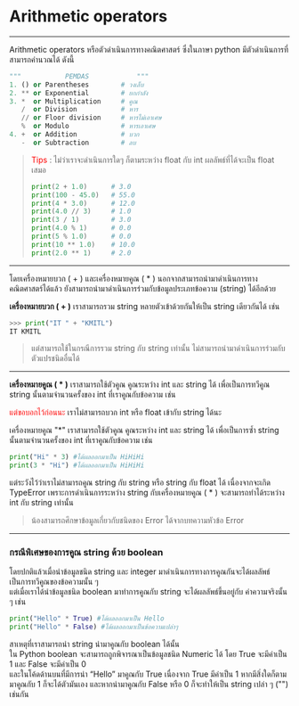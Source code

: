 # Arithmetic operators

---

Arithmetic operators หรือตัวดำเนินการทางคณิตศาสตร์ ซึ่งในภาษา python มีตัวดำเนินการที่สามารถคำนวณได้ ดังนี้

```python
"""           PEMDAS            """
1. () or Parentheses        # วงเล็บ
2. ** or Exponential        # ยกกำลัง
3. *  or Multiplication     # คูณ
   /  or Division           # หาร
   // or Floor division     # หารไม่เอาเศษ
   %  or Modulo             # หารเอาเศษ
4. +  or Addition           # บวก
   -  or Subtraction        # ลบ
```

> <span style="color:red">Tips</span> : ไม่ว่าเราจะดำเนินการใดๆ ก็ตามระหว่าง float กับ int ผลลัพธ์ที่ได้จะเป็น float เสมอ
> 
> ```python
> print(2 + 1.0)      # 3.0
> print(100 - 45.0)   # 55.0
> print(4 * 3.0)      # 12.0
> print(4.0 // 3)     # 1.0
> print(3 / 1)        # 3.0
> print(4.0 % 1)      # 0.0
> print(5 % 1.0)      # 0.0
> print(10 ** 1.0)    # 10.0
> print(2.0 ** 1)     # 2.0
> ```

---

โดยเครื่องหมายบวก ( + ) และเครื่องหมายคูณ ( * ) นอกจากสามารถนำมาดำเนินการทางคณิตศาสตร์ได้แล้ว ยังสามารถนำมาดำเนินการร่วมกับข้อมูลประเภทข้อความ (string) ได้อีกด้วย<br>

**เครื่องหมายบวก ( + )** เราสามารถรวม string หลายตัวเข้าด้วยกันให้เป็น string เดียวกันได้ เช่น


```python
>>> print("IT " + "KMITL")
IT KMITL
```

> แต่สามารถใช้ในกรณีการรวม string กับ string เท่านั้น ไม่สามารถนำมาดำเนินการร่วมกับตัวแปรชนิดอื่นได้

---

**เครื่องหมายคูณ ( * )** เราสามารถใช้ตัวคูณ คูณระหว่าง int และ string ได้ เพื่อเป็นการทวีคูณ string นั้นตามจำนวนครั้งของ int ที่เราคูณกับข้อความ เช่น

<span style="color:red;font-style:bold">แต่ขอบอกไว้ก่อนนะ</span> เราไม่สามารถบวก int หรือ float เข้ากับ string ได้นะ

เครื่องหมายคูณ "*" เราสามารถใช้ตัวคูณ คูณระหว่าง int และ string ได้ เพื่อเป็นการซ้ำ string นั้นตามจำนวนครั้งของ int ที่เราคูณกับข้อความ เช่น

```python
print("Hi" * 3) #ได้ผลออกมาเป็น HiHiHi
print(3 * "Hi") #ได้ผลออกมาเป็น HiHiHi
```

แต่ระวังไว้ว่าเราไม่สามารถคูณ string กับ  string หรือ string กับ float ได้ เนื่องจากจะเกิด TypeError เพราะการดำเนินการระหว่าง string กับเครื่องหมายคูณ ( * ) จะสามารถทำได้ระหว่าง int กับ string เท่านั้น 

> น้องสามารถศึกษาข้อมูลเกี่ยวกับชนิดของ Error ได้จากบทความหัวข้อ Error

---

### กรณีพิเศษของการคูณ string ด้วย boolean

โดยปกติแล้วเมื่อนำข้อมูลชนิด string และ integer มาดำเนินการทางการคูณกันจะได้ผลลัพธ์เป็นการทวีคูณของข้อความนั้น ๆ <br>
แต่เมื่อเราได้นำข้อมูลชนิด boolean มาทำการคูณกับ string จะได้ผลลัพธ์ขึ้นอยู่กับ ค่าความจริงนั้น ๆ เช่น

```python
print("Hello" * True) #ได้ผลออกมาเป็น Hello
print("Hello" * False) #ได้ผลออกมาเป็นข้อความเปล่าๆ
```

สาเหตุที่เราสามารถนำ string นำมาคูณกับ boolean ได้นั้น<br>
ใน Python boolean จะสามารถถูกพิจารณาเป็นข้อมูลชนิด Numeric ได้ โดย True จะมีค่าเป็น 1 และ False จะมีค่าเป็น 0<br>
และในโค้ดด้านบนที่มีการนำ “Hello” มาคูณกับ True เนื่องจาก True มีค่าเป็น 1 หากมีสิ่งใดก็ตามมาคูณกับ 1 ก็จะได้ตัวมันเอง และหากนำมาคูณกับ False หรือ 0 ก็จะทำให้เป็น string เปล่า ๆ ("") เช่นกัน
